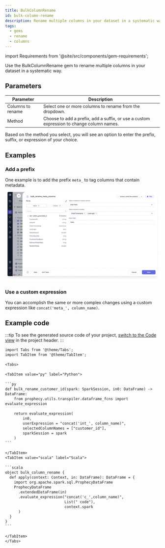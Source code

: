 ```yaml
---
title: BulkColumnRename
id: bulk-column-rename
description: Rename multiple columns in your dataset in a systematic way
tags:
  - gems
  - rename
  - columns
---
```


import Requirements from '@site/src/components/gem-requirements';

<Requirements
  python_package_name="ProphecySparkBasicsPython"
  python_package_version="0.2.11+"
  scala_package_name="ProphecySparkBasicsScala"
  scala_package_version="0.1.9+"
  scala_lib="7.1.97"
  python_lib="1.8.19"
  uc_single="14.3+"
  uc_shared="Not Supported"
  livy="3.0.1+"
/>

Use the BulkColumnRename gem to rename multiple columns in your dataset in a systematic way.

## Parameters

| Parameter         | Description                                                                              |
| ----------------- | ---------------------------------------------------------------------------------------- |
| Columns to rename | Select one or more columns to rename from the dropdown.                                  |
| Method            | Choose to add a prefix, add a suffix, or use a custom expression to change column names. |

Based on the method you select, you will see an option to enter the prefix, suffix, or expression of your choice.

## Examples

### Add a prefix

One example is to add the prefix `meta_` to tag columns that contain metadata.

![Add prefix to multiple columns](./img/bulk-add-prefix.png)

### Use a custom expression

You can accomplish the same or more complex changes using a custom expression like `concat('meta_', column_name)`.

## Example code

:::tip
To see the generated source code of your project, [switch to the Code view](/getting-started/tutorials/spark-with-databricks#review-the-code) in the project header.
:::

````mdx-code-block
import Tabs from '@theme/Tabs';
import TabItem from '@theme/TabItem';

<Tabs>

<TabItem value="py" label="Python">

```py
def bulk_rename_customer_id(spark: SparkSession, in0: DataFrame) -> DataFrame:
    from prophecy.utils.transpiler.dataframe_fcns import evaluate_expression

    return evaluate_expression(
        in0,
        userExpression = "concat('int_', column_name)",
        selectedColumnNames = ["customer_id"],
        sparkSession = spark
    )
```

</TabItem>
<TabItem value="scala" label="Scala">

```scala
object bulk_column_rename {
  def apply(context: Context, in: DataFrame): DataFrame = {
    import org.apache.spark.sql.ProphecyDataFrame
    ProphecyDataFrame
      .extendedDataFrame(in)
      .evaluate_expression("concat('c_',column_name)",
                           List(" code"),
                           context.spark
      )
  }
}
```

</TabItem>
</Tabs>

````
